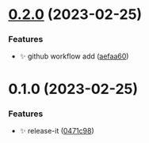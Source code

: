 

# [0.2.0](https://github.com/tiantingrui/vue3-vite-ts-template/compare/0.1.0...0.2.0) (2023-02-25)


### Features

* :sparkles: github workflow add ([aefaa60](https://github.com/tiantingrui/vue3-vite-ts-template/commit/aefaa601b9c1a3bc270f7f965b8756df4ea27756))

# 0.1.0 (2023-02-25)


### Features

* :sparkles: release-it ([0471c98](https://github.com/tiantingrui/vue3-vite-ts-template/commit/0471c983bc697bd15c280b3870c0ed50ec2a108f))